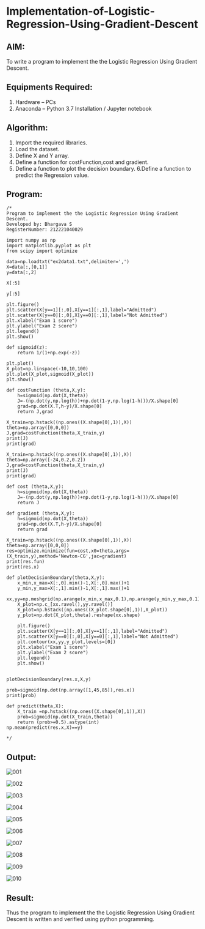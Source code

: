# Implementation-of-Logistic-Regression-Using-Gradient-Descent

## AIM:
To write a program to implement the the Logistic Regression Using Gradient Descent.

## Equipments Required:
1. Hardware – PCs
2. Anaconda – Python 3.7 Installation / Jupyter notebook

## Algorithm:
1. Import the required libraries.
2. Load the dataset.
3. Define X and Y array.
4. Define a function for costFunction,cost and gradient.
5. Define a function to plot the decision boundary.
6.Define a function to predict the Regression value. 

## Program:
```
/*
Program to implement the the Logistic Regression Using Gradient Descent.
Developed by: Bhargava S
RegisterNumber: 212221040029

import numpy as np
import matplotlib.pyplot as plt
from scipy import optimize

data=np.loadtxt("ex2data1.txt",delimiter=',')
X=data[:,[0,1]]
y=data[:,2]

X[:5]

y[:5]

plt.figure()
plt.scatter(X[y==1][:,0],X[y==1][:,1],label="Admitted")
plt.scatter(X[y==0][:,0],X[y==0][:,1],label="Not Admitted")
plt.xlabel("Exam 1 score")
plt.ylabel("Exam 2 score")
plt.legend()
plt.show()

def sigmoid(z):
    return 1/(1+np.exp(-z))

plt.plot()
X_plot=np.linspace(-10,10,100)
plt.plot(X_plot,sigmoid(X_plot))
plt.show()

def costFunction (theta,X,y):
    h=sigmoid(np.dot(X,theta))
    J=-(np.dot(y,np.log(h))+np.dot(1-y,np.log(1-h)))/X.shape[0]
    grad=np.dot(X.T,h-y)/X.shape[0]
    return J,grad

X_train=np.hstack((np.ones((X.shape[0],1)),X))
theta=np.array([0,0,0])
J,grad=costFunction(theta,X_train,y)
print(J)
print(grad)

X_train=np.hstack((np.ones((X.shape[0],1)),X))
theta=np.array([-24,0.2,0.2])
J,grad=costFunction(theta,X_train,y)
print(J)
print(grad)

def cost (theta,X,y):
    h=sigmoid(np.dot(X,theta))
    J=-(np.dot(y,np.log(h))+np.dot(1-y,np.log(1-h)))/X.shape[0]
    return J

def gradient (theta,X,y):
    h=sigmoid(np.dot(X,theta))
    grad=np.dot(X.T,h-y)/X.shape[0]
    return grad

X_train=np.hstack((np.ones((X.shape[0],1)),X))
theta=np.array([0,0,0])
res=optimize.minimize(fun=cost,x0=theta,args=(X_train,y),method='Newton-CG',jac=gradient)
print(res.fun)
print(res.x)

def plotDecisionBoundary(theta,X,y):
    x_min,x_max=X[:,0].min()-1,X[:,0].max()+1
    y_min,y_max=X[:,1].min()-1,X[:,1].max()+1
    xx,yy=np.meshgrid(np.arange(x_min,x_max,0.1),np.arange(y_min,y_max,0.1))
    X_plot=np.c_[xx.ravel(),yy.ravel()]
    X_plot=np.hstack((np.ones((X_plot.shape[0],1)),X_plot))
    y_plot=np.dot(X_plot,theta).reshape(xx.shape)
    
    plt.figure()
    plt.scatter(X[y==1][:,0],X[y==1][:,1],label="Admitted")
    plt.scatter(X[y==0][:,0],X[y==0][:,1],label="Not Admitted")
    plt.contour(xx,yy,y_plot,levels=[0])
    plt.xlabel("Exam 1 score")
    plt.ylabel("Exam 2 score")
    plt.legend()
    plt.show()


plotDecisionBoundary(res.x,X,y)

prob=sigmoid(np.dot(np.array([1,45,85]),res.x))
print(prob)

def predict(theta,X):
    X_train =np.hstack((np.ones((X.shape[0],1)),X))
    prob=sigmoid(np.dot(X_train,theta))
    return (prob>=0.5).astype(int)
np.mean(predict(res.x,X)==y)

*/
```

## Output:

![001](https://user-images.githubusercontent.com/94747031/199067370-21f6e068-3851-4596-bad3-35dc02d079a6.png)

![002](https://user-images.githubusercontent.com/94747031/199067368-23904c41-d2d1-4e62-83d0-29a65b810abe.png)

![003](https://user-images.githubusercontent.com/94747031/199067364-67b76106-9b8d-4758-a093-ec7e7f4b2d32.png)

![004](https://user-images.githubusercontent.com/94747031/199067359-63750fd2-98e8-438d-a32c-ae84cb1d27e4.png)

![005](https://user-images.githubusercontent.com/94747031/199067356-69f818c1-d425-48e8-beb3-281e00b6ecba.png)

![006](https://user-images.githubusercontent.com/94747031/199067352-588a14f1-b111-4fc6-801d-acb4fd847520.png)

![007](https://user-images.githubusercontent.com/94747031/199067351-3e334116-ed7b-441b-93e6-20737be81d24.png)

![008](https://user-images.githubusercontent.com/94747031/199067346-56d58684-54aa-478a-98ac-f9841f1b846e.png)

![009](https://user-images.githubusercontent.com/94747031/199067342-fbdbcd76-c1d0-4fb3-95cb-d847e85e0d51.png)

![010](https://user-images.githubusercontent.com/94747031/199067377-9f1bdbbb-7868-4b11-8bed-f98680735040.png)

## Result:

Thus the program to implement the the Logistic Regression Using Gradient Descent is written and verified using python programming.

